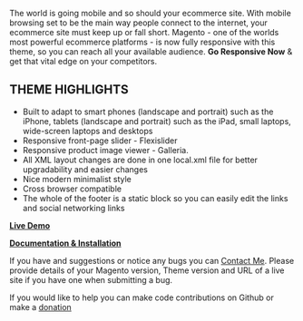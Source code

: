 <p>The world is going mobile and so should your ecommerce site. With mobile browsing set to be the main way people connect to the internet, your ecommerce site must keep up or fall short. Magento - one of the worlds most powerful ecommerce platforms - is now fully responsive with this theme, so you can reach all your available audience. <strong>Go Responsive Now</strong> & get that vital edge on your competitors.</p>

<h2>THEME HIGHLIGHTS</h2>

<ul>
  <li>Built to adapt to smart phones (landscape and portrait) such as the iPhone, tablets (landscape and portrait) such as the iPad, small laptops, wide-screen laptops and desktops</li>
	<li>Responsive front-page slider - Flexislider</li>
	<li>Responsive product image viewer - Galleria.</li>
	<li>All XML layout changes are done in one local.xml file for better upgradability and easier changes</li>
	<li>Nice modern minimalist style</li>
	<li>Cross browser compatible</li>
  <li>The whole of the footer is a static block so you can easily edit the links and social networking links</li>
</ul>

<p><strong><a href="http://respondtheme.com/demo">Live Demo</a></strong></p>
<p><strong><a href="http://respondtheme.com/documentation">Documentation & Installation</a></strong></p>
<p>If you have and suggestions or notice any bugs you can <a href="http://respondtheme.com/contact/">Contact Me</a>. Please provide details of your Magento version, Theme version and URL of a live site if you have one when submitting a bug.</p>
<p>If you would like to help you can make code contributions on Github or make a <a href="http://respondtheme.com/donations/">donation</a></p>